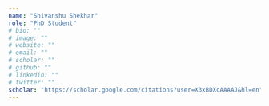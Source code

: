 ```yaml
---
name: "Shivanshu Shekhar"
role: "PhD Student"
# bio: ""
# image: ""
# website: ""
# email: ""
# scholar: ""
# github: ""
# linkedin: ""
# twitter: ""
scholar: "https://scholar.google.com/citations?user=X3xBDXcAAAAJ&hl=en"
---
```


